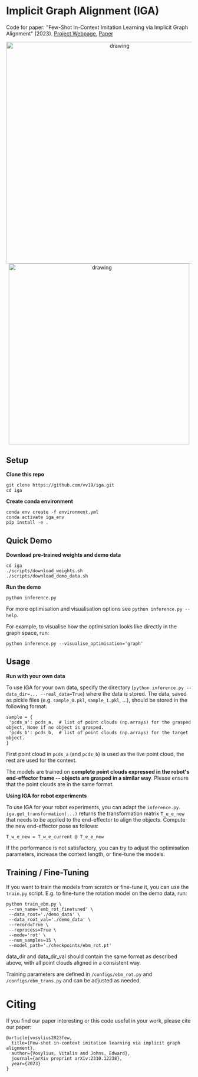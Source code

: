 # Implicit Graph Alignment (IGA)

Code for paper: "Few-Shot In-Context Imitation Learning via Implicit Graph Alignment" (2023).
[Project Webpage](https://www.robot-learning.uk/implicit-graph-alignment), [Paper](https://arxiv.org/pdf/2310.12238.pdf)

<p align="center">
<img src="./media/overview.gif" alt="drawing" width="600"/>
<img src="./media/graph_optim.gif" alt="drawing" width="490.5"/>
</p>

## Setup

**Clone this repo**

```
git clone https://github.com/vv19/iga.git
cd iga
```

**Create conda environment**

```
conda env create -f environment.yml
conda activate iga_env
pip install -e .
```

## Quick Demo

**Download pre-trained weights and demo data**

```
cd iga
./scripts/download_weights.sh
./scripts/download_demo_data.sh
```

**Run the demo**

```
python inference.py
```

For more optimisation and visualisation options see `python inference.py --help`.

For example, to visualise how the optimisation looks like directly in the graph space, run:

```
python inference.py --visualise_optimisation='graph'
```

## Usage
**Run with your own data**

To use IGA for your own data, specify the directory (`python inference.py --data_dir=... --real_data=True`) where the data is stored.
The data, saved as pickle files (e.g. `sample_0.pkl`, `sample_1.pkl`, ...), should be stored in the following format:

```
sample = {
 'pcds_a': pcds_a,  # list of point clouds (np.arrays) for the grasped object, None if no object is grasped.
 'pcds_b': pcds_b,  # list of point clouds (np.arrays) for the target object.
}
```

First point cloud in `pcds_a` (and `pcds_b`) is used as the live point cloud, the rest are used for the context. 

The models are trained on **complete point clouds expressed in the robot's end-effector frame -- objects are grasped in a similar way**. 
Please ensure that the point clouds are in the same format.

**Using IGA for robot experiments**

To use IGA for your robot experiments, you can adapt the `inference.py`.
`iga.get_transformation(...)` returns the transformation matrix `T_e_e_new` that needs to be applied to the end-effector to align the objects.
Compute the new end-effector pose as follows:
```
T_w_e_new = T_w_e_current @ T_e_e_new
```

If the performance is not satisfactory, you can try to adjust the optimisation parameters, increase the context length,
or fine-tune the models.

## Training / Fine-Tuning

If you want to train the models from scratch or fine-tune it, you can use the `train.py` script.
E.g. to fine-tune the rotation model on the demo data, run:

```
python train_ebm.py \
 --run_name='emb_rot_finetuned' \
 --data_root='./demo_data' \
 --data_root_val='./demo_data' \
 --record=True \
 --reprocess=True \
 --mode='rot' \
 --num_samples=15 \
 --model_path='./checkpoints/ebm_rot.pt'
```

data_dir and data_dir_val should contain the same format as described above, with all point clouds aligned in a consistent way.

Training parameters are defined in `/configs/ebm_rot.py` and `/configs/ebm_trans.py` and can be adjusted as needed.

# Citing

If you find our paper interesting or this code useful in your work, please cite our paper:

```
@article{vosylius2023few,
  title={Few-shot in-context imitation learning via implicit graph alignment},
  author={Vosylius, Vitalis and Johns, Edward},
  journal={arXiv preprint arXiv:2310.12238},
  year={2023}
}
```
